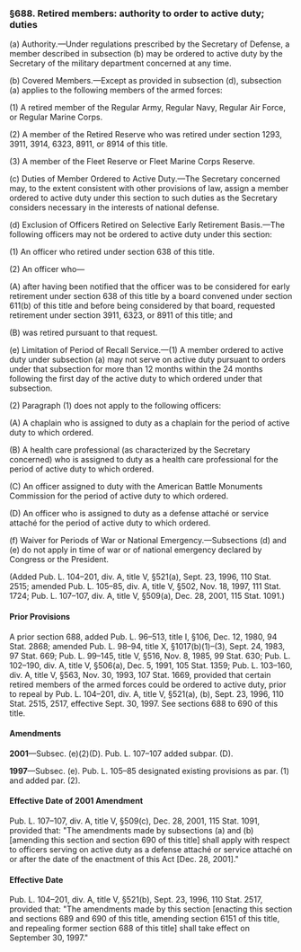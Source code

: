### §688. Retired members: authority to order to active duty; duties ###

(a) Authority.—Under regulations prescribed by the Secretary of Defense, a member described in subsection (b) may be ordered to active duty by the Secretary of the military department concerned at any time.

(b) Covered Members.—Except as provided in subsection (d), subsection (a) applies to the following members of the armed forces:

(1) A retired member of the Regular Army, Regular Navy, Regular Air Force, or Regular Marine Corps.

(2) A member of the Retired Reserve who was retired under section 1293, 3911, 3914, 6323, 8911, or 8914 of this title.

(3) A member of the Fleet Reserve or Fleet Marine Corps Reserve.

(c) Duties of Member Ordered to Active Duty.—The Secretary concerned may, to the extent consistent with other provisions of law, assign a member ordered to active duty under this section to such duties as the Secretary considers necessary in the interests of national defense.

(d) Exclusion of Officers Retired on Selective Early Retirement Basis.—The following officers may not be ordered to active duty under this section:

(1) An officer who retired under section 638 of this title.

(2) An officer who—

(A) after having been notified that the officer was to be considered for early retirement under section 638 of this title by a board convened under section 611(b) of this title and before being considered by that board, requested retirement under section 3911, 6323, or 8911 of this title; and

(B) was retired pursuant to that request.

(e) Limitation of Period of Recall Service.—(1) A member ordered to active duty under subsection (a) may not serve on active duty pursuant to orders under that subsection for more than 12 months within the 24 months following the first day of the active duty to which ordered under that subsection.

(2) Paragraph (1) does not apply to the following officers:

(A) A chaplain who is assigned to duty as a chaplain for the period of active duty to which ordered.

(B) A health care professional (as characterized by the Secretary concerned) who is assigned to duty as a health care professional for the period of active duty to which ordered.

(C) An officer assigned to duty with the American Battle Monuments Commission for the period of active duty to which ordered.

(D) An officer who is assigned to duty as a defense attaché or service attaché for the period of active duty to which ordered.

(f) Waiver for Periods of War or National Emergency.—Subsections (d) and (e) do not apply in time of war or of national emergency declared by Congress or the President.

(Added Pub. L. 104–201, div. A, title V, §521(a), Sept. 23, 1996, 110 Stat. 2515; amended Pub. L. 105–85, div. A, title V, §502, Nov. 18, 1997, 111 Stat. 1724; Pub. L. 107–107, div. A, title V, §509(a), Dec. 28, 2001, 115 Stat. 1091.)

#### Prior Provisions ####

A prior section 688, added Pub. L. 96–513, title I, §106, Dec. 12, 1980, 94 Stat. 2868; amended Pub. L. 98–94, title X, §1017(b)(1)–(3), Sept. 24, 1983, 97 Stat. 669; Pub. L. 99–145, title V, §516, Nov. 8, 1985, 99 Stat. 630; Pub. L. 102–190, div. A, title V, §506(a), Dec. 5, 1991, 105 Stat. 1359; Pub. L. 103–160, div. A, title V, §563, Nov. 30, 1993, 107 Stat. 1669, provided that certain retired members of the armed forces could be ordered to active duty, prior to repeal by Pub. L. 104–201, div. A, title V, §521(a), (b), Sept. 23, 1996, 110 Stat. 2515, 2517, effective Sept. 30, 1997. See sections 688 to 690 of this title.

#### Amendments ####

**2001**—Subsec. (e)(2)(D). Pub. L. 107–107 added subpar. (D).

**1997**—Subsec. (e). Pub. L. 105–85 designated existing provisions as par. (1) and added par. (2).

#### Effective Date of 2001 Amendment ####

Pub. L. 107–107, div. A, title V, §509(c), Dec. 28, 2001, 115 Stat. 1091, provided that: "The amendments made by subsections (a) and (b) [amending this section and section 690 of this title] shall apply with respect to officers serving on active duty as a defense attaché or service attaché on or after the date of the enactment of this Act [Dec. 28, 2001]."

#### Effective Date ####

Pub. L. 104–201, div. A, title V, §521(b), Sept. 23, 1996, 110 Stat. 2517, provided that: "The amendments made by this section [enacting this section and sections 689 and 690 of this title, amending section 6151 of this title, and repealing former section 688 of this title] shall take effect on September 30, 1997."